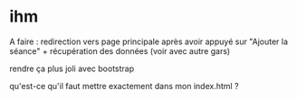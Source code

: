 # ihm

A faire : redirection vers page principale après avoir appuyé sur "Ajouter la séance" + récupération des données (voir avec autre gars)

rendre ça plus joli avec bootstrap

qu'est-ce qu'il faut mettre exactement dans mon index.html ?
